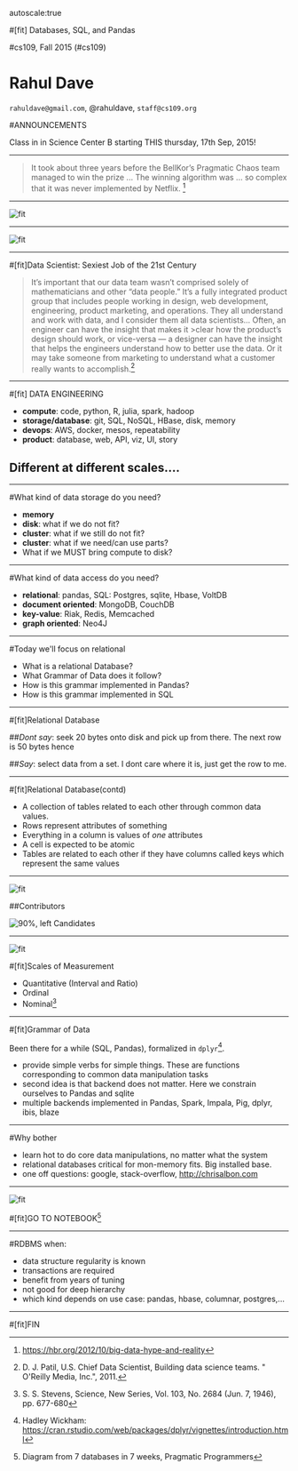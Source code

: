 autoscale:true

#[fit] Databases, SQL, and Pandas

#cs109, Fall 2015 (#cs109)

# Rahul Dave

`rahuldave@gmail.com`, @rahuldave, `staff@cs109.org`

#ANNOUNCEMENTS

Class in in Science Center B starting THIS thursday, 17th Sep, 2015!

---

>It took about three years before the BellKor’s Pragmatic Chaos team managed to win the prize ... The winning algorithm was ... so complex that it was never implemented by Netflix. [^1]

[^1]:https://hbr.org/2012/10/big-data-hype-and-reality

---

![fit](ds.png)

---

![fit](venn.png)

---
#[fit]Data Scientist: Sexiest Job of the 21st Century

>It’s important that our data team wasn’t comprised solely of mathematicians
>and other “data people.” It’s a fully integrated product group that includes
>people working in design, web development, engineering, product marketing,
>and operations. They all understand and work with data, and I consider them
>all data scientists... Often, an engineer can have the insight that makes it >clear how the product’s design should work, or vice-versa — a designer can have
>the insight that helps the engineers understand how to better use the data. Or
>it may take someone from marketing to understand what a customer really
>wants to accomplish.[^2]

[^2]: D. J. Patil, U.S. Chief Data Scientist, Building data science teams. " O'Reilly Media, Inc.", 2011.

---

#[fit] DATA ENGINEERING

- **compute**: code, python, R, julia, spark, hadoop
- **storage/database**: git, SQL, NoSQL, HBase, disk, memory
- **devops**: AWS, docker, mesos, repeatability
- **product**: database, web, API, viz, UI, story

## Different at different scales....

---

#What kind of data storage do you need?

- **memory**
- **disk**: what if we do not fit?
- **cluster**: what if we still do not fit?
- **cluster**: what if we need/can use parts?
- What if we MUST bring compute to disk?

---

#What kind of data access do you need?

- **relational**: pandas, SQL: Postgres, sqlite, Hbase, VoltDB
- **document oriented**: MongoDB, CouchDB
- **key-value**: Riak, Redis, Memcached
- **graph oriented**: Neo4J

---

#Today we'll focus on relational

- What is a relational Database?
- What Grammar of Data does it follow?
- How is this grammar implemented in Pandas?
- How is this grammar implemented in SQL

---

#[fit]Relational Database


##_Dont say_: seek 20 bytes onto disk and pick up from there. The next row is 50 bytes hence

##_Say_: select data from a set. I dont care where it is, just get the row to me.

---

#[fit]Relational Database(contd)

- A collection of tables related to each other through common data values.
- Rows represent attributes of something
- Everything in a column is values of _one_ attributes
- A cell is expected to be atomic
- Tables are related to each other if they have columns called keys which represent the same values

---

![fit](contributors.png)

##Contributors

![90%, left](candidates.png) Candidates

---

![fit](scales.png)

#[fit]Scales of Measurement

- Quantitative (Interval and Ratio)
- Ordinal
- Nominal[^3]

[^3]: S. S. Stevens, Science, New Series, Vol. 103, No. 2684 (Jun. 7, 1946), pp. 677-680

---
#[fit]Grammar of Data

Been there for a while (SQL, Pandas), formalized in `dplyr`[^4].

- provide simple verbs for simple things. These are functions corresponding to  common data manipulation tasks
- second idea is that backend does not matter. Here we constrain ourselves to Pandas and sqlite
- multiple backends implemented in Pandas, Spark, Impala, Pig, dplyr, ibis, blaze

[^4]: Hadley Wickham: https://cran.rstudio.com/web/packages/dplyr/vignettes/introduction.html

---
#Why bother

- learn hot to do core data manipulations, no matter what the system
- relational databases critical for mon-memory fits. Big installed base.
- one off questions: google, stack-overflow, http://chrisalbon.com

---
![fit](sqlexecution.png)

#[fit]GO TO NOTEBOOK[^5]

[^5]: Diagram from 7 databases in 7 weeks, Pragmatic Programmers

---

#RDBMS when:

- data structure regularity is known
- transactions are required
- benefit from years of tuning
- not good for deep hierarchy
- which kind depends on use case: pandas, hbase, columnar, postgres,...

---

#[fit]FIN
